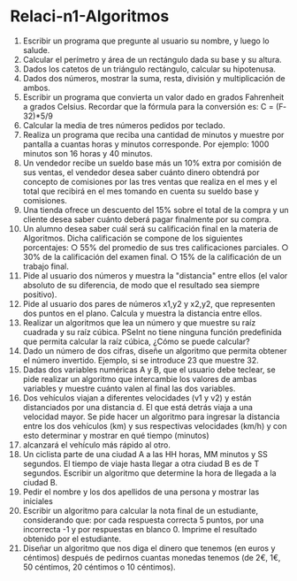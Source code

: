 # Relaci-n1-Algoritmos
1. Escribir un programa que pregunte al usuario su nombre, y luego lo salude.
2. Calcular el perímetro y área de un rectángulo dada su base y su altura.
3. Dados los catetos de un triángulo rectángulo, calcular su hipotenusa.
4. Dados dos números, mostrar la suma, resta, división y multiplicación de ambos.
5. Escribir un programa que convierta un valor dado en grados Fahrenheit a grados Celsius. Recordar que
la fórmula para la conversión es: C = (F‐32)*5/9
6. Calcular la media de tres números pedidos por teclado.
7. Realiza un programa que reciba una cantidad de minutos y muestre por pantalla a cuantas horas y
minutos corresponde. Por ejemplo: 1000 minutos son 16 horas y 40 minutos.
8. Un vendedor recibe un sueldo base más un 10% extra por comisión de sus ventas, el vendedor desea
saber cuánto dinero obtendrá por concepto de comisiones por las tres ventas que realiza en el mes y
el total que recibirá en el mes tomando en cuenta su sueldo base y comisiones.
9. Una tienda ofrece un descuento del 15% sobre el total de la compra y un cliente desea saber cuánto
deberá pagar finalmente por su compra.
10. Un alumno desea saber cuál será su calificación final en la materia de Algoritmos. Dicha calificación se
compone de los siguientes porcentajes:
○ 55% del promedio de sus tres calificaciones parciales.
○ 30% de la calificación del examen final.
○ 15% de la calificación de un trabajo final.
11. Pide al usuario dos números y muestra la "distancia" entre ellos (el valor absoluto de su diferencia, de
modo que el resultado sea siempre positivo).
12. Pide al usuario dos pares de números x1,y2 y x2,y2, que representen dos puntos en el plano. Calcula y
muestra la distancia entre ellos.
13. Realizar un algoritmos que lea un número y que muestre su raíz cuadrada y su raíz cúbica. PSeInt no
tiene ninguna función predefinida que permita calcular la raíz cúbica, ¿Cómo se puede calcular?
14. Dado un número de dos cifras, diseñe un algoritmo que permita obtener el número invertido.
Ejemplo, si se introduce 23 que muestre 32.
15. Dadas dos variables numéricas A y B, que el usuario debe teclear, se pide realizar un algoritmo que
intercambie los valores de ambas variables y muestre cuánto valen al final las dos variables.
16. Dos vehículos viajan a diferentes velocidades (v1 y v2) y están distanciados por una distancia d. El que
está detrás viaja a una velocidad mayor. Se pide hacer un algoritmo para ingresar la distancia entre los
dos vehículos (km) y sus respectivas velocidades (km/h) y con esto determinar y mostrar en qué
tiempo (minutos)
17. alcanzará el vehículo más rápido al otro.
18. Un ciclista parte de una ciudad A a las HH horas, MM minutos y SS segundos. El tiempo de viaje hasta
llegar a otra ciudad B es de T segundos. Escribir un algoritmo que determine la hora de llegada a la
ciudad B.
19. Pedir el nombre y los dos apellidos de una persona y mostrar las iniciales
20. Escribir un algoritmo para calcular la nota final de un estudiante, considerando que: por cada
respuesta correcta 5 puntos, por una incorrecta -1 y por respuestas en blanco 0. Imprime el resultado
obtenido por el estudiante.
21. Diseñar un algoritmo que nos diga el dinero que tenemos (en euros y céntimos) después de pedirnos
cuantas monedas tenemos (de 2€, 1€, 50 céntimos, 20 céntimos o 10 céntimos).
